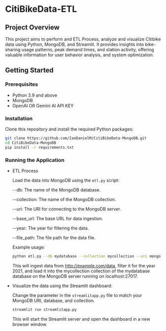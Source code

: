 # CitiBikeData-ETL

## Project Overview

This project aims to perform and ETL Process, analyze and visualize Citibike data using Python, MongoDB, and Streamlit. It provides insights into bike-sharing usage patterns, peak demand times, and station activity, offering valuable information for user behavior analysis, and system optimization.

## Getting Started

### Prerequisites

- Python 3.9 and above
- MongoDB
- OpenAI OR Gemini AI API KEY

### Installation

Clone this repository and install the required Python packages:

```bash
git clone https://github.com/IanDanielM/CitiBikeData-MongoDB.git
cd CitiBikeData-MongoDB
pip install -r requirements.txt
```

### Running the Application

- ETL Process

    Load the data into MongoDB using the `etl.py` script:

    --db: The name of the MongoDB database.

    --collection: The name of the MongoDB collection.

    --uri: The URI for connecting to the MongoDB server.

    --base_url: The base URL for data ingestion.

    --year: The year for filtering the data.

    --file_path: The file path for the data file.

    Example usage:

    ```bash
    python etl.py --db mydatabase --collection mycollection --uri mongodb://localhost:27017 --base_url http://example.com/data --year 2021 --file_path /path/to/data/file
    ```

    This will ingest data from <http://example.com/data>, filter it for the year 2021, and load it into the mycollection collection of the mydatabase database on the MongoDB server running on localhost:27017.

- Visualize the data using the Streamlit dashboard:

    Change the parameter in the `streamlitapp.py` file to match your MongoDB URI, database, and collection.

    ```bash
    streamlit run streamlitapp.py
    ```

    This will start the Streamlit server and open the dashboard in a new browser window.
